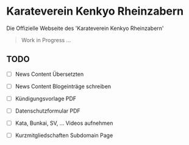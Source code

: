 # Karateverein Kenkyo Rheinzabern

Die Offizielle Webseite des 'Karateverein Kenkyo Rheinzabern'

> Work in Progress ...

## TODO

- [ ] News Content Übersetzten 
- [ ] News Content Blogeinträge schreiben 

- [ ] Kündigungsvorlage PDF
- [ ] Datenschutzformular PDF

- [ ] Kata, Bunkai, SV, ... Videos aufnehmen

- [ ] Kurzmitgliedschaften Subdomain Page

